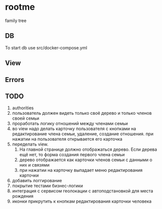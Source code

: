 # rootme
family tree

## DB
To start db use src/docker-compose.yml

## View

## Errors

## TODO
1. authorities 
2. пользователь должен видеть только своё дерево и только членов своей семьи
3. проработать логику отношений между членами семьи
4. во view надо делать карточку пользователя с кнопками на редактирование члена семьи, удаление, создание отношения. при нажатии на пользователя открывается его карточка
5. переделать view. 
   1. На главной странице должно отображаться дерево. Если дерева ещё нет, то форма создания первого члена семьи
   2. дерево отображается как карточки членов семьи с данными о них и связями
   3. при нажатии на карточку выпадает меню редактирования карточки
6. добавить логгирование
7. покрытие тестами бизнес-логики
8. интеграция с сервисом геолокации с автоподстановкой для места рождения
9. иконки прикрутить к кнопкам редактирования карточки человека